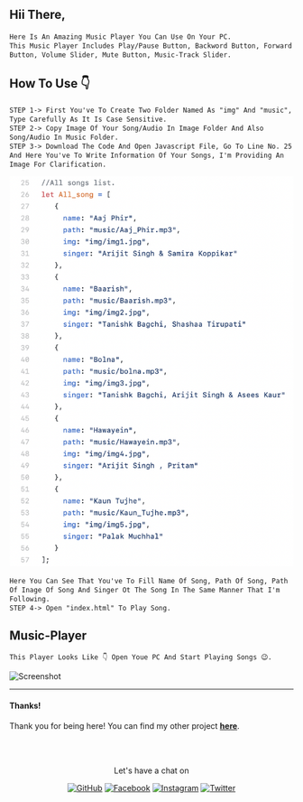 ## Hii There,
    Here Is An Amazing Music Player You Can Use On Your PC.
    This Music Player Includes Play/Pause Button, Backword Button, Forward Button, Volume Slider, Mute Button, Music-Track Slider.


## How To Use 👇
    STEP 1-> First You've To Create Two Folder Named As "img" And "music", Type Carefully As It Is Case Sensitive.
    STEP 2-> Copy Image Of Your Song/Audio In Image Folder And Also Song/Audio In Music Folder.
    STEP 3-> Download The Code And Open Javascript File, Go To Line No. 25 And Here You've To Write Information Of Your Songs, I'm Providing An Image For Clarification.

   ![Screenshot](./Images/JavaScript_Help.png "Screenshot")

    Here You Can See That You've To Fill Name Of Song, Path Of Song, Path Of Inage Of Song And Singer Ot The Song In The Same Manner That I'm Following.
    STEP 4-> Open "index.html" To Play Song.


## Music-Player
    This Player Looks Like 👇 Open Youe PC And Start Playing Songs 😉.
    
![Screenshot](./Images/Webpage_Screenshot.png "Screenshot")


----------


#### Thanks!

Thank you for being here! You can find my other project **[here](https://github.com/Nihal-Priyadarshi?tab=repositories)**.

<br><br>
<p align="center"> Let's have a chat on </p> 
<p align="center">
	<a href="https://github.com/Nihal-Priyadarshi"><img src="https://img.shields.io/github/followers/Nihal-Priyadarshi.svg?label=GitHub&style=social" alt="GitHub"></a>
	<a href="https://www.facebook.com/nihal.priyadarshi.1999"><img src="https://img.shields.io/badge/Facebook--_.svg?style=social&logo=facebook" alt="Facebook"></a>
	<a href="https://instagram.com/nihal_priyadarshi?igshid=1sdgxdfcf7ksq"><img src="https://img.shields.io/badge/Instagram--_.svg?style=social&logo=instagram" alt="Instagram"></a>
	<a href="https://twitter.com/nihal08121999"><img src="https://img.shields.io/twitter/follow/nihal08121999?label=Follow&style=social" alt="Twitter"></a>

</p>
